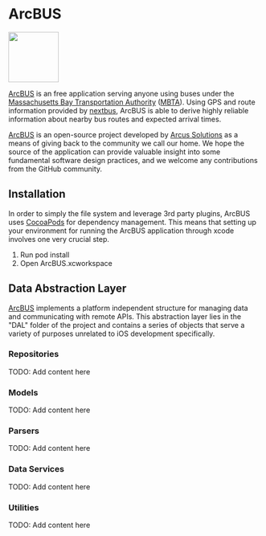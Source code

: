 # ArcBUS

[<img src="http://i.imgur.com/kpsgS7y.png" alt="" width="100px" />](https://itunes.apple.com/us/app/arcbus/id829910677?mt=8)

[ArcBUS](https://itunes.apple.com/us/app/arcbus/id829910677?mt=8) is an free application serving anyone using buses under the [Massachusetts Bay Transportation Authority](http://mbta.com/) ([MBTA](http://mbta.com/)). Using GPS and route information provided by [nextbus](http://www.nextbus.com/), ArcBUS is able to derive highly reliable information about nearby bus routes and expected arrival times.

[ArcBUS](https://itunes.apple.com/us/app/arcbus/id829910677?mt=8) is an open-source project developed by [Arcus Solutions](http://arcussolutions.com) as a means of giving back to the community we call our home. We hope the source of the application can provide valuable insight into some fundamental software design practices, and we welcome any contributions from the GitHub community.

## Installation

In order to simply the file system and leverage 3rd party plugins, ArcBUS uses [CocoaPods](http://cocoapods.org/) for dependency management.  This means that setting up your environment for running the ArcBUS application through xcode involves one very crucial step.

1. Run pod install
2. Open ArcBUS.xcworkspace

## Data Abstraction Layer

[ArcBUS](https://itunes.apple.com/us/app/arcbus/id829910677?mt=8) implements a platform independent structure for managing data and communicating with remote APIs. This abstraction layer lies in the "DAL" folder of the project and contains a series of objects that serve a variety of purposes unrelated to iOS development specifically.  

### Repositories

TODO: Add content here

### Models

TODO: Add content here

### Parsers

TODO: Add content here

### Data Services

TODO: Add content here

### Utilities

TODO: Add content here
